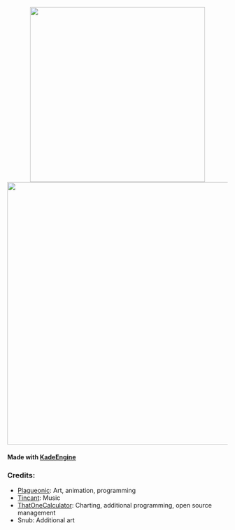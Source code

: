 <p align="center">
<img src="https://user-images.githubusercontent.com/44733677/126002365-df097bcf-d90d-42a8-973c-5677ff9cf746.png" width=400/>
<img src="https://user-images.githubusercontent.com/44733677/126001594-22fac904-03a3-4992-a393-c1694abd20c9.gif" width=600/>
</p>

<!-- https://user-images.githubusercontent.com/44733677/126001845-76826ea4-153f-48b2-8c24-cb601a4bcb00.mp4 -->


#### Made with [KadeEngine](https://github.com/KadeDev/Kade-Engine)

### Credits:
- [Plagueonic](https://twitter.com/Plagueonic): Art, animation, programming
- [Tincant](https://twitter.com/tincant_): Music
- [ThatOneCalculator](https://t1c.dev): Charting, additional programming, open source management
- Snub: Additional art
